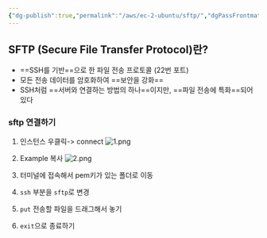 ```yaml
---
{"dg-publish":true,"permalink":"/aws/ec-2-ubuntu/sftp/","dgPassFrontmatter":true}
---
```



## SFTP (Secure File Transfer Protocol)란?
- ==SSH를 기반==으로 한 파일 전송 프로토콜 (22번 포트)
- 모든 전송 데이터를 암호화하여 ==보안을 강화==
- SSH처럼 ==서버와 연결하는 방법의 하나==이지만,  ==파일 전송에 특화==되어 있다

### sftp 연결하기
1. 인스턴스 우클릭-> connect
	![1.png](/img/user/images/1.png)

2. Example 복사 
	![2.png](/img/user/images/2.png)
3. 터미널에 접속해서  pem키가 있는 폴더로 이동
4. `ssh` 부분을 `sftp`로 변경
5. `put`  전송할 파일을 드래그해서 놓기
6. `exit`으로 종료하기